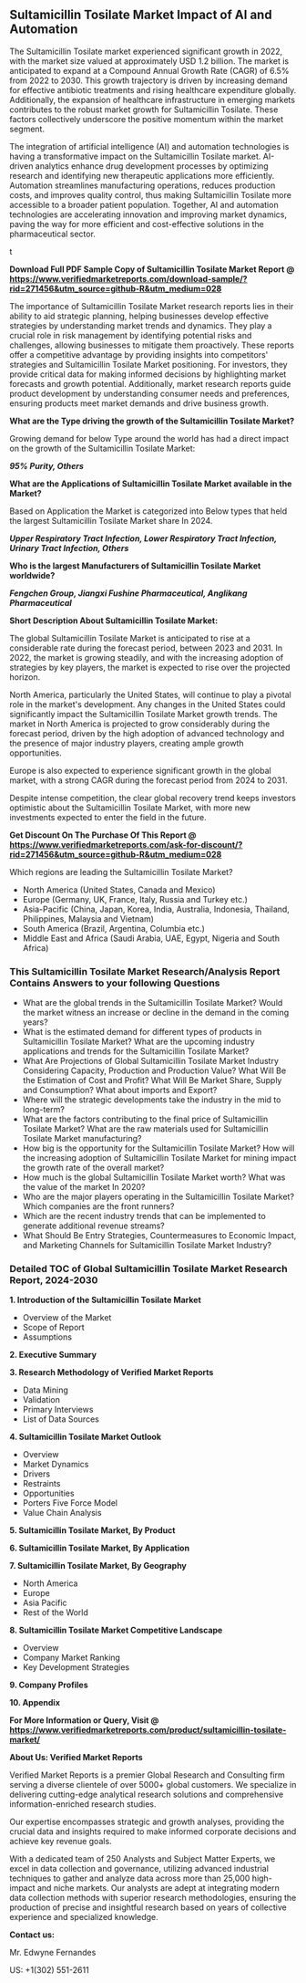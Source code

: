 <h2>Sultamicillin Tosilate Market Impact of AI and Automation</h2><p>The Sultamicillin Tosilate market experienced significant growth in 2022, with the market size valued at approximately USD 1.2 billion. The market is anticipated to expand at a Compound Annual Growth Rate (CAGR) of 6.5% from 2022 to 2030. This growth trajectory is driven by increasing demand for effective antibiotic treatments and rising healthcare expenditure globally. Additionally, the expansion of healthcare infrastructure in emerging markets contributes to the robust market growth for Sultamicillin Tosilate. These factors collectively underscore the positive momentum within the market segment.</p><p>The integration of artificial intelligence (AI) and automation technologies is having a transformative impact on the Sultamicillin Tosilate market. AI-driven analytics enhance drug development processes by optimizing research and identifying new therapeutic applications more efficiently. Automation streamlines manufacturing operations, reduces production costs, and improves quality control, thus making Sultamicillin Tosilate more accessible to a broader patient population. Together, AI and automation technologies are accelerating innovation and improving market dynamics, paving the way for more efficient and cost-effective solutions in the pharmaceutical sector.</p>t</p><p id="" class=""><strong>Download Full PDF Sample Copy of Sultamicillin Tosilate Market Report @ <a href="https://www.verifiedmarketreports.com/download-sample/?rid=271456&utm_source=github-R&utm_medium=028" target="_blank">https://www.verifiedmarketreports.com/download-sample/?rid=271456&utm_source=github-R&utm_medium=028</a></strong></p><p>The importance of&nbsp;Sultamicillin Tosilate Market research reports lies in their ability to aid strategic planning, helping businesses develop effective strategies by understanding market trends and dynamics. They play a crucial role in risk management by identifying potential risks and challenges, allowing businesses to mitigate them proactively. These reports offer a competitive advantage by providing insights into competitors' strategies and Sultamicillin Tosilate Market positioning. For investors, they provide critical data for making informed decisions by highlighting market forecasts and growth potential. Additionally, market research reports guide product development by understanding consumer needs and preferences, ensuring products meet market demands and drive business growth.</p><p><strong>What are the&nbsp;Type driving the growth of the Sultamicillin Tosilate Market?</strong></p><p id="" class="">Growing demand for below Type around the world has had a direct impact on the growth of the Sultamicillin Tosilate Market:</p><em><strong>95% Purity, Others</strong></em></p><strong>What are the&nbsp;Applications&nbsp;of Sultamicillin Tosilate Market available in the Market?</strong></p><p id="" class="">Based on Application the Market is categorized into Below types that held the largest Sultamicillin Tosilate Market share In 2024.</p><em><strong>Upper Respiratory Tract Infection, Lower Respiratory Tract Infection, Urinary Tract Infection, Others</strong></em></p><strong>Who is the largest Manufacturers of Sultamicillin Tosilate Market worldwide?</strong></p><p><em><strong>Fengchen Group, Jiangxi Fushine Pharmaceutical, Anglikang Pharmaceutical</strong></em></p><p id="" class=""><strong>Short Description About Sultamicillin Tosilate Market:</strong></p><p>The global Sultamicillin Tosilate Market is anticipated to rise at a considerable rate during the forecast period, between 2023 and 2031. In 2022, the market is growing steadily, and with the increasing adoption of strategies by key players, the market is expected to rise over the projected horizon.</p><p>North America, particularly the United States, will continue to play a pivotal role in the market's development. Any changes in the United States could significantly impact the Sultamicillin Tosilate Market growth trends. The market in North America is projected to grow considerably during the forecast period, driven by the high adoption of advanced technology and the presence of major industry players, creating ample growth opportunities.</p><p>Europe is also expected to experience significant growth in the global market, with a strong CAGR during the forecast period from 2024 to 2031.</p><p>Despite intense competition, the clear global recovery trend keeps investors optimistic about the Sultamicillin Tosilate Market, with more new investments expected to enter the field in the future.</p><p id="" class=""><strong>Get Discount On The Purchase Of This Report @ <a href="https://www.verifiedmarketreports.com/ask-for-discount/?rid=271456&utm_source=github-R&utm_medium=028" target="_blank">https://www.verifiedmarketreports.com/ask-for-discount/?rid=271456&utm_source=github-R&utm_medium=028</a></strong></p>Which regions are leading the Sultamicillin Tosilate Market?</p><ul><li>North America (United States, Canada and Mexico)</li><li>Europe (Germany, UK, France, Italy, Russia and Turkey etc.)</li><li>Asia-Pacific (China, Japan, Korea, India, Australia, Indonesia, Thailand, Philippines, Malaysia and Vietnam)</li><li>South America (Brazil, Argentina, Columbia etc.)</li><li>Middle East and Africa (Saudi Arabia, UAE, Egypt, Nigeria and South Africa)</li></ul><h3 id="" class="">This Sultamicillin Tosilate Market Research/Analysis Report Contains Answers to your following Questions</h3><ul><li>What are the global trends in the Sultamicillin Tosilate Market? Would the market witness an increase or decline in the demand in the coming years?</li><li>What is the estimated demand for different types of products in Sultamicillin Tosilate Market? What are the upcoming industry applications and trends for the Sultamicillin Tosilate Market?</li><li>What Are Projections of Global Sultamicillin Tosilate Market Industry Considering Capacity, Production and Production Value? What Will Be the Estimation of Cost and Profit? What Will Be Market Share, Supply and Consumption? What about imports and Export?</li><li>Where will the strategic developments take the industry in the mid to long-term?</li><li>What are the factors contributing to the final price of Sultamicillin Tosilate Market? What are the raw materials used for Sultamicillin Tosilate Market manufacturing?</li><li>How big is the opportunity for the Sultamicillin Tosilate Market? How will the increasing adoption of Sultamicillin Tosilate Market for mining impact the growth rate of the overall market?</li><li>How much is the global Sultamicillin Tosilate Market worth? What was the value of the market In 2020?</li><li>Who are the major players operating in the Sultamicillin Tosilate Market? Which companies are the front runners?</li><li>Which are the recent industry trends that can be implemented to generate additional revenue streams?</li><li>What Should Be Entry Strategies, Countermeasures to Economic Impact, and Marketing Channels for Sultamicillin Tosilate Market Industry?</li></ul><h3 id="" class="">Detailed TOC of Global Sultamicillin Tosilate Market Research Report, 2024-2030</h3><p id="" class=""><strong>1. Introduction of the Sultamicillin Tosilate Market</strong></p><ul><li>Overview of the Market</li><li>Scope of Report</li><li>Assumptions</li></ul><p id="" class=""><strong>2. Executive Summary</strong></p><p id="" class=""><strong>3. Research Methodology of Verified Market Reports</strong></p><ul><li>Data Mining</li><li>Validation</li><li>Primary Interviews</li><li>List of Data Sources</li></ul><p id="" class=""><strong>4. Sultamicillin Tosilate Market Outlook</strong></p><ul><li>Overview</li><li>Market Dynamics</li><li>Drivers</li><li>Restraints</li><li>Opportunities</li><li>Porters Five Force Model</li><li>Value Chain Analysis</li></ul><p id="" class=""><strong>5. Sultamicillin Tosilate Market, By Product</strong></p><p id="" class=""><strong>6. Sultamicillin Tosilate Market, By Application</strong></p><p id="" class=""><strong>7. Sultamicillin Tosilate Market, By Geography</strong></p><ul><li>North America</li><li>Europe</li><li>Asia Pacific</li><li>Rest of the World</li></ul><p id="" class=""><strong>8. Sultamicillin Tosilate Market Competitive Landscape</strong></p><ul><li>Overview</li><li>Company Market Ranking</li><li>Key Development Strategies</li></ul><p id="" class=""><strong>9. Company Profiles</strong></p><p id="" class=""><strong>10. Appendix</strong></p><p id="" class=""><strong>For More Information or Query, Visit @ <a href="https://www.verifiedmarketreports.com/product/sultamicillin-tosilate-market/" target="_blank">https://www.verifiedmarketreports.com/product/sultamicillin-tosilate-market/</a></strong></p><p id="" class=""><strong>About Us: Verified Market Reports</strong></p><p id="" class="">Verified Market Reports is a premier Global Research and Consulting firm serving a diverse clientele of over 5000+ global customers. We specialize in delivering cutting-edge analytical research solutions and comprehensive information-enriched research studies.</p><p id="" class="">Our expertise encompasses strategic and growth analyses, providing the crucial data and insights required to make informed corporate decisions and achieve key revenue goals.</p><p id="" class="">With a dedicated team of 250 Analysts and Subject Matter Experts, we excel in data collection and governance, utilizing advanced industrial techniques to gather and analyze data across more than 25,000 high-impact and niche markets. Our analysts are adept at integrating modern data collection methods with superior research methodologies, ensuring the production of precise and insightful research based on years of collective experience and specialized knowledge.</p><p id="" class=""><strong>Contact us:</strong></p><p id="" class="">Mr. Edwyne Fernandes</p><p id="" class="">US: +1(302) 551-2611</p>